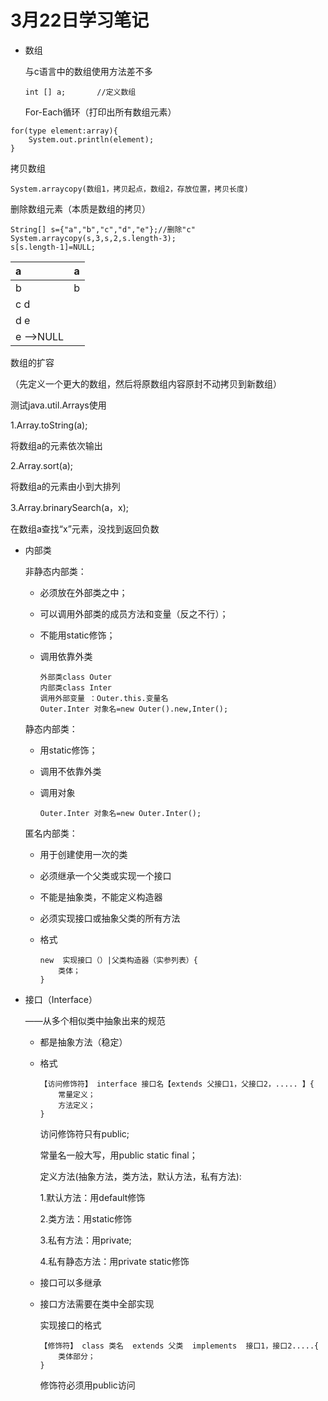 # 3月22日学习笔记

- 数组

  与c语言中的数组使用方法差不多

  ```
  int [] a;       //定义数组
  ```

  For-Each循环（打印出所有数组元素）

```
for(type element:array){
    System.out.println(element);
}
```

拷贝数组

```
System.arraycopy(数组1，拷贝起点，数组2，存放位置，拷贝长度)
```

删除数组元素（本质是数组的拷贝）

```
String[] s={"a","b","c","d","e"};//删除"c"
System.arraycopy(s,3,s,2,s.length-3);
s[s.length-1]=NULL;
```

| a                     | a    |
| :-------------------- | ---- |
| b                     | b    |
| c                   d |      |
| d                  e  |      |
| e         ——>NULL     |      |

数组的扩容

（先定义一个更大的数组，然后将原数组内容原封不动拷贝到新数组）

测试java.util.Arrays使用

1.Array.toString(a);

将数组a的元素依次输出

2.Array.sort(a);

将数组a的元素由小到大排列

3.Array.brinarySearch(a，x);

在数组a查找“x”元素，没找到返回负数

- 内部类

  非静态内部类：

  - 必须放在外部类之中；

  - 可以调用外部类的成员方法和变量（反之不行）；

  - 不能用static修饰；

  - 调用依靠外类

    ```
    外部类class Outer
    内部类class Inter
    调用外部变量 ：Outer.this.变量名
    Outer.Inter 对象名=new Outer().new,Inter();
    ```

  

  静态内部类：

  - 用static修饰；

  - 调用不依靠外类

  - 调用对象

    ```
    Outer.Inter 对象名=new Outer.Inter();
    ```

    

  匿名内部类：

  - 用于创建使用一次的类

  - 必须继承一个父类或实现一个接口

  - 不能是抽象类，不能定义构造器

  - 必须实现接口或抽象父类的所有方法

  - 格式

    ```
    new  实现接口（）|父类构造器（实参列表）{
        类体；
    }
    ```



- 接口（Interface）

  ——从多个相似类中抽象出来的规范

  - 都是抽象方法（稳定）

  - 格式

    ```
    【访问修饰符】 interface 接口名【extends 父接口1，父接口2，..... 】{
        常量定义；
        方法定义；
    }
    ```

    访问修饰符只有public;

    常量名一般大写，用public static final；

    定义方法(抽象方法，类方法，默认方法，私有方法):

    1.默认方法：用default修饰

    2.类方法：用static修饰

    3.私有方法：用private;

    4.私有静态方法：用private  static修饰

  - 接口可以多继承

  - 接口方法需要在类中全部实现

    实现接口的格式

    ```
    【修饰符】 class 类名  extends 父类  implements  接口1，接口2.....{
        类体部分；
    }
    ```

    修饰符必须用public访问